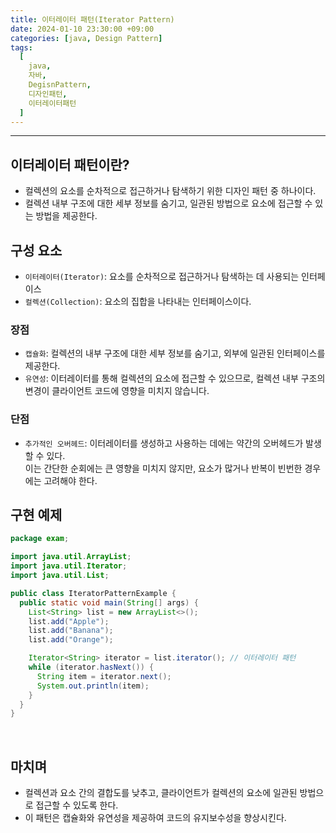 ```yaml
---
title: 이터레이터 패턴(Iterator Pattern)
date: 2024-01-10 23:30:00 +09:00
categories: [java, Design Pattern]
tags:
  [
    java, 
    자바, 
    DegisnPattern,
    디자인패턴,
    이터레이터패턴
  ]
---
```


* * *

## 이터레이터 패턴이란?
* 컬렉션의 요소를 순차적으로 접근하거나 탐색하기 위한 디자인 패턴 중 하나이다. 
* 컬렉션 내부 구조에 대한 세부 정보를 숨기고, 일관된 방법으로 요소에 접근할 수 있는 방법을 제공한다.


## 구성 요소
* `이터레이터(Iterator)`: 요소를 순차적으로 접근하거나 탐색하는 데 사용되는 인터페이스
* `컬렉션(Collection)`: 요소의 집합을 나타내는 인터페이스이다.

### 장점
* `캡슐화`: 컬렉션의 내부 구조에 대한 세부 정보를 숨기고, 외부에 일관된 인터페이스를 제공한다.
* `유연성`: 이터레이터를 통해 컬렉션의 요소에 접근할 수 있으므로, 컬렉션 내부 구조의 변경이 클라이언트 코드에 영향을 미치지 않습니다.

### 단점 
* `추가적인 오버헤드`: 이터레이터를 생성하고 사용하는 데에는 약간의 오버헤드가 발생할 수 있다.   
    이는 간단한 순회에는 큰 영향을 미치지 않지만, 요소가 많거나 반복이 빈번한 경우에는 고려해야 한다.

## 구현 예제
```java
package exam;

import java.util.ArrayList;
import java.util.Iterator;
import java.util.List;

public class IteratorPatternExample {
  public static void main(String[] args) {
    List<String> list = new ArrayList<>();
    list.add("Apple");
    list.add("Banana");
    list.add("Orange");

    Iterator<String> iterator = list.iterator(); // 이터레이터 패턴
    while (iterator.hasNext()) {
      String item = iterator.next();
      System.out.println(item);
    }
  }
}
```


<br>

## 마치며
* 컬렉션과 요소 간의 결합도를 낮추고, 클라이언트가 컬렉션의 요소에 일관된 방법으로 접근할 수 있도록 한다.
* 이 패턴은 캡슐화와 유연성을 제공하여 코드의 유지보수성을 향상시킨다.



